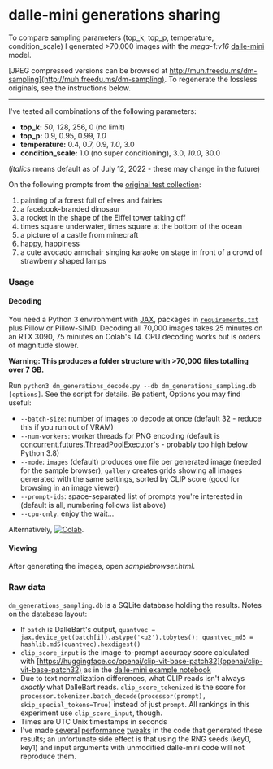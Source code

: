 # dalle-mini generations sharing

To compare sampling parameters (top_k, top_p, temperature, condition_scale) I generated >70,000 images with the *mega-1:v16* [dalle-mini](https://github.com/borisdayma/dalle-mini) model.

[JPEG compressed versions can be browsed at http://muh.freedu.ms/dm-sampling](http://muh.freedu.ms/dm-sampling). To regenerate the lossless originals, see the instructions below.

---

I've tested all combinations of the following parameters:

* **top_k:** *50*, 128, 256, 0 (no limit)
* **top_p:** 0.9, 0.95, 0.99, *1.0*
* **temperature:** 0.4, 0.7, 0.9, *1.0*, 3.0
* **condition_scale:** 1.0 (no super conditioning), 3.0, *10.0*, 30.0

(*italics* means default as of July 12, 2022 - these may change in the future)

On the following prompts from the [original test collection](https://wandb.ai/dalle-mini/dalle-mini/reports/DALL-E-mini-Generate-Images-from-Any-Text-Prompt--VmlldzoyMDE4NDAy#results-from-latest-model):

1. painting of a forest full of elves and fairies
2. a facebook-branded dinosaur
3. a rocket in the shape of the Eiffel tower taking off
4. times square underwater, times square at the bottom of the ocean
5. a picture of a castle from minecraft
6. happy, happiness
7. a cute avocado armchair singing karaoke on stage in front of a crowd of strawberry shaped lamps

### Usage

#### Decoding

You need a Python 3 environment with [JAX](https://github.com/google/jax#installation), packages in [`requirements.txt`](requirements.txt) plus Pillow or Pillow-SIMD. Decoding all 70,000 images takes 25 minutes on an RTX 3090, 75 minutes on Colab's T4. CPU decoding works but is orders of magnitude slower.

**Warning: This produces a folder structure with >70,000 files totalling over 7 GB.**

Run `python3 dm_generations_decode.py --db dm_generations_sampling.db [options]`. See the script for details. Be patient, Options you may find useful:

* `--batch-size`: number of images to decode at once (default 32 - reduce this if you run out of VRAM)
* `--num-workers`: worker threads for PNG encoding (default is [concurrent.futures.ThreadPoolExecutor](https://docs.python.org/3/library/concurrent.futures.html#concurrent.futures.ThreadPoolExecutor)'s - probably too high below Python 3.8)
* `--mode`: `images` (default) produces one file per generated image (needed for the sample browser), `gallery` creates grids showing all images generated with the same settings, sorted by CLIP score (good for browsing in an image viewer)
* `--prompt-ids`: space-separated list of prompts you're interested in (default is all, numbering follows list above)
* `--cpu-only`: enjoy the wait...

Alternatively, [![Colab](https://colab.research.google.com/assets/colab-badge.svg)](https://colab.research.google.com/github/drdaxxy/dm_generations_decode/blob/master/dm_generations_decode.ipynb).

#### Viewing

After generating the images, open *samplebrowser.html*.

### Raw data

`dm_generations_sampling.db` is a SQLite database holding the results. Notes on the database layout:

* If `batch` is DalleBart's output, `quantvec = jax.device_get(batch[i]).astype('<u2').tobytes(); quantvec_md5 = hashlib.md5(quantvec).hexdigest()`
* `clip_score_input` is the image-to-prompt accuracy score calculated with [https://huggingface.co/openai/clip-vit-base-patch32](openai/clip-vit-base-patch32) as in the [dalle-mini example notebook](https://github.com/borisdayma/dalle-mini/blob/ec07a902e440077efc84dde401ac6f65af5c0a09/tools/inference/inference_pipeline.ipynb)
* Due to text normalization differences, what CLIP reads isn't always *exactly* what DalleBart reads. `clip_score_tokenized` is the score for `processor.tokenizer.batch_decode(processor(prompt), skip_special_tokens=True)` instead of just `prompt`. All rankings in this experiment use `clip_score_input`, though.
* Times are UTC Unix timestamps in seconds
* I've made [several](https://github.com/borisdayma/dalle-mini/issues/247) [performance](https://github.com/borisdayma/dalle-mini/issues/247#issuecomment-1158484392) [tweaks](https://github.com/borisdayma/dalle-mini/pull/269) in the code that generated these results; an unfortunate side effect is that using the RNG seeds (key0, key1) and input arguments with unmodified dalle-mini code will not reproduce them.